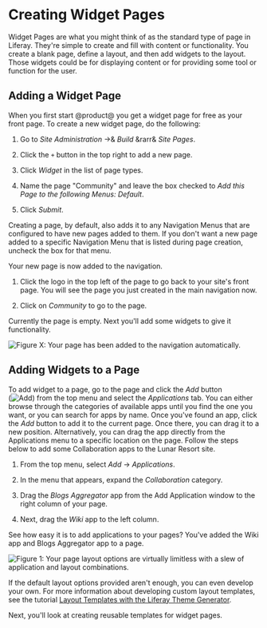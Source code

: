 # Creating Widget Pages

Widget Pages are what you might think of as the standard type of page in 
Liferay. They're simple to create and fill with content or functionality. You 
create a blank page, define a layout, and then add widgets to the layout. Those 
widgets could be for displaying content or for providing some tool or function 
for the user.

## Adding a Widget Page

When you first start @product@ you get a widget page for free as your front 
page. To create a new widget page, do the following:

1.  Go to *Site Administration* &rarr;& *Build* &rarr& *Site Pages*.

2.  Click the `+` button in the top right to add a new page.

3.  Click *Widget* in the list of page types.

4.  Name the page "Community" and leave the box checked to *Add this Page to the
    following Menus: Default*.
    
5.  Click *Submit*.

Creating a page, by default, also adds it to any Navigation Menus that are 
configured to have new pages added to them. If you don't want a new page added 
to a specific Navigation Menu that is listed during page creation, uncheck the 
box for that menu.

Your new page is now added to the navigation.

1.  Click the logo in the top left of the page to go back to your site's front 
    page. You will see the page you just created in the main navigation now.
    
2.  Click on *Community* to go to the page.

Currently the page is empty. Next you'll add some widgets to give it functionality.

![Figure X: Your page has been added to the navigation automatically.](../../../../images/community-page-created.png)


## Adding Widgets to a Page

To add widget to a page, go to the page and click the *Add* button  
(![Add](../../../../images/icon-control-menu-add.png)) 
from the  top menu and select the *Applications* tab. You can either browse
through the categories of available apps until you find the one you want, or you
can search for apps by name. Once you've found an app, click the *Add* button to
add it to the current page. Once there, you can drag it to a new position.
Alternatively, you can drag the app directly from the Applications menu to
a specific location on the page. Follow the steps below to add some
Collaboration apps to the Lunar Resort site.

1.  From the top menu, select *Add* &rarr; *Applications*.

2.  In the menu that appears, expand the *Collaboration* category.

3.  Drag the *Blogs Aggregator* app from the Add Application window to the right
    column of your page.

4.  Next, drag the *Wiki* app to the left column.

See how easy it is to add applications to your pages? You've added the Wiki
app and Blogs Aggregator app to a page. 

![Figure 1: Your page layout options are virtually limitless with a slew of application and layout combinations.](../../../../images/app-layout-design.png)

If the default layout options provided aren't enough, you can even develop your
own. For more information about developing custom layout templates, see the
tutorial 
[Layout Templates with the Liferay Theme Generator](/develop/tutorials/-/knowledge_base/7-0/creating-layout-templates-with-the-themes-generator-0). 

Next, you'll look at creating reusable templates for widget pages.
